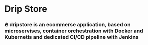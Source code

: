 # Drip Store
### 🔥 dripstore is an ecommerse application, based on microservises, container orchestration with Docker and Kubernetis and dedicated CI/CD pipeline with Jenkins
